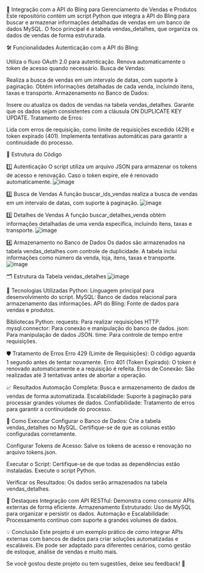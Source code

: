 🚀 Integração com a API do Bling para Gerenciamento de Vendas e Produtos
Este repositório contém um script Python que integra a API do Bling para buscar e armazenar informações detalhadas de vendas em um banco de dados MySQL. O foco principal é a tabela vendas_detalhes, que organiza os dados de vendas de forma estruturada.

🛠️ Funcionalidades
Autenticação com a API do Bling:

Utiliza o fluxo OAuth 2.0 para autenticação.
Renova automaticamente o token de acesso quando necessário.
Busca de Vendas:

Realiza a busca de vendas em um intervalo de datas, com suporte à paginação.
Obtém informações detalhadas de cada venda, incluindo itens, taxas e transporte.
Armazenamento no Banco de Dados:

Insere ou atualiza os dados de vendas na tabela vendas_detalhes.
Garante que os dados sejam consistentes com a cláusula ON DUPLICATE KEY UPDATE.
Tratamento de Erros:

Lida com erros de requisição, como limite de requisições excedido (429) e token expirado (401).
Implementa tentativas automáticas para garantir a continuidade do processo.

🧩 Estrutura do Código

1️⃣ Autenticação
O script utiliza um arquivo JSON para armazenar os tokens de acesso e renovação. Caso o token expire, ele é renovado automaticamente.
![image](https://github.com/user-attachments/assets/057a280a-56e9-4ce4-9a24-25bba3310383)

2️⃣ Busca de Vendas
A função buscar_ids_vendas realiza a busca de vendas em um intervalo de datas, com suporte à paginação.
![image](https://github.com/user-attachments/assets/f53a34f8-ef49-4999-8c22-0c9ebf51331d)

3️⃣ Detalhes de Vendas
A função buscar_detalhes_venda obtém informações detalhadas de uma venda específica, incluindo itens, taxas e transporte.
![image](https://github.com/user-attachments/assets/d20228e1-09ab-4e06-aa5e-f6c6ceb55066)


4️⃣ Armazenamento no Banco de Dados
Os dados são armazenados na tabela vendas_detalhes com controle de duplicidade. A tabela inclui informações como número da venda, loja, itens, taxas e transporte.
![image](https://github.com/user-attachments/assets/bda7a85c-1d64-462d-a589-cfd985a7a598)



🗂️ Estrutura da Tabela vendas_detalhes
![image](https://github.com/user-attachments/assets/22161dd7-62bf-42d5-b688-27ccdc7ec157)

🔧 Tecnologias Utilizadas
Python: Linguagem principal para desenvolvimento do script.
MySQL: Banco de dados relacional para armazenamento das informações.
API do Bling: Fonte de dados para vendas e produtos.

Bibliotecas Python:
requests: Para realizar requisições HTTP.
mysql.connector: Para conexão e manipulação do banco de dados.
json: Para manipulação de dados JSON.
time: Para controle de tempo entre requisições.

🛡️ Tratamento de Erros
Erro 429 (Limite de Requisições):
O código aguarda 1 segundo antes de tentar novamente.
Erro 401 (Token Expirado):
O token é renovado automaticamente e a requisição é refeita.
Erros de Conexão:
São realizadas até 3 tentativas antes de abortar a operação.

📈 Resultados
Automação Completa:
Busca e armazenamento de dados de vendas de forma automatizada.
Escalabilidade:
Suporte à paginação para processar grandes volumes de dados.
Confiabilidade:
Tratamento de erros para garantir a continuidade do processo.

📌 Como Executar
Configurar o Banco de Dados:
Crie a tabela vendas_detalhes no MySQL.
Certifique-se de que as colunas estão configuradas corretamente.

Configurar Tokens de Acesso:
Salve os tokens de acesso e renovação no arquivo tokens.json.

Executar o Script:
Certifique-se de que todas as dependências estão instaladas.
Execute o script Python.

Verificar os Resultados:
Os dados serão armazenados na tabela vendas_detalhes.

🌟 Destaques
Integração com API RESTful: Demonstra como consumir APIs externas de forma eficiente.
Armazenamento Estruturado: Uso de MySQL para organizar e persistir os dados.
Automação e Escalabilidade: Processamento contínuo com suporte a grandes volumes de dados.

💡 Conclusão
Este projeto é um exemplo prático de como integrar APIs externas com bancos de dados para criar soluções automatizadas e escaláveis. Ele pode ser adaptado para diferentes cenários, como gestão de estoque, análise de vendas e muito mais.

Se você gostou deste projeto ou tem sugestões, deixe seu feedback! 🚀


  
